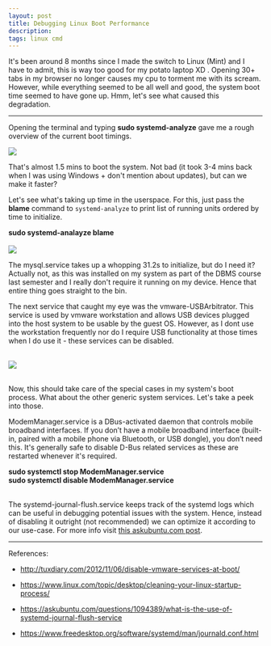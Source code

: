 ```yaml
---
layout: post
title: Debugging Linux Boot Performance
description: 
tags: linux cmd
---
```


It's been around 8 months since I made the switch to Linux (Mint) and I have to admit, this is way too good for my potato laptop XD . Opening 30+ tabs in my browser no longer causes my cpu to torment me with its scream. However, while everything seemed to be all well and good, the system boot time seemed to have gone up. Hmm, let's see what caused this degradation.

<hr>

Opening the terminal and typing <b>sudo systemd-analyze</b> gave me a rough overview of the current boot timings.

<div class="img_parent">
<img src="{{ "assets/images/2023-03-12-Debugging-Linux-Boot-Performance/systemd-analyze.png" | relative_url }}">
</div>

That's almost 1.5 mins to boot the system. Not bad (it took 3-4 mins back when I was using Windows + don't mention about updates), but can we make it faster?

Let's see what's taking up time in the userspace. For this, just pass the <b>blame</b> command to `systemd-analyze` to print list of running units ordered by time to initialize.

<div class="img_parent"><b>sudo systemd-analayze blame</b><br><br></div>

<div class="img_parent">
<img src="{{ "assets/images/2023-03-12-Debugging-Linux-Boot-Performance/blame.png" | relative_url }}">
</div>

The mysql.service takes up a whopping 31.2s to initialize, but do I need it? Actually not, as this was installed on my system as part of the DBMS course last semester and I really don't require it running on my device. Hence that entire thing goes straight to the bin. 

The next service that caught my eye was the vmware-USBArbitrator. This service is used by vmware workstation and allows USB devices plugged into the host system to be usable by the guest OS. However, as I dont use the workstation frequently nor do I require USB functionality at those times when I do use it - these services can be disabled.

<br>

<div class="img_parent">
<img src="{{ "assets/images/2023-03-12-Debugging-Linux-Boot-Performance/vmware_disable.png" | relative_url }}">
</div>

<br>

Now, this should take care of the special cases in my system's boot process. What about the other generic system services. Let's take a peek into those. 

ModemManager.service is a DBus-activated daemon that controls mobile broadband interfaces. If you don’t have a mobile broadband interface (built-in, paired with a mobile phone via Bluetooth, or USB dongle), you don’t need this. It's generally safe to disable D-Bus related services as these are restarted whenever it's required.

<div class="img_parent"><b>sudo systemctl stop ModemManager.service </b><br><b>sudo systemctl disable ModemManager.service</b><br><br></div>

The systemd-journal-flush.service keeps track of the systemd logs which can be useful in debugging potential issues with the system. Hence, instead of disabling it outright (not recommended) we can optimize it according to our use-case. For more info visit <a href="https://askubuntu.com/questions/1094389/what-is-the-use-of-systemd-journal-flush-service">this askubuntu.com post</a>.



<hr>

References: 

- <a href="http://tuxdiary.com/2012/11/06/disable-vmware-services-at-boot/">http://tuxdiary.com/2012/11/06/disable-vmware-services-at-boot/</a>

- <a href="https://www.linux.com/topic/desktop/cleaning-your-linux-startup-process/">https://www.linux.com/topic/desktop/cleaning-your-linux-startup-process/</a>

- <a href="https://askubuntu.com/questions/1094389/what-is-the-use-of-systemd-journal-flush-service">https://askubuntu.com/questions/1094389/what-is-the-use-of-systemd-journal-flush-service</a>

- <a href="https://www.freedesktop.org/software/systemd/man/journald.conf.html">https://www.freedesktop.org/software/systemd/man/journald.conf.html</a>
